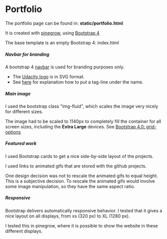 # Portfolio

The portfolio page can be found in: **static/portfolio.html**

It is created with [pinegrow](https://pinegrow.com/), using [Bootstrap 4](https://getbootstrap.com/)

The base template is an empty Bootstrap 4: index.html



##### Navbar for branding

A bootstrap 4 [navbar](https://getbootstrap.com/docs/4.0/components/navbar/) is used for branding purposes only.

- The [Udacity logo](http://logo.kenh.net/logo/udacity.svg.html) is in SVG format.
- See [here](https://stackoverflow.com/questions/21155060/how-to-put-text-underneath-a-navbar-brand-in-bootstrap?utm_medium=organic&utm_source=google_rich_qa&utm_campaign=google_rich_qa) for explanation how to put a tag-line under the name.




##### Main image

I used the bootstrap class "img-fluid", which scales the image very nicely for different sizes.

The image had to be scaled to 1140px to completely fill the container for all screen sizes, including the **Extra Large** devices. See [Bootstrap 4.0: grid-options](https://getbootstrap.com/docs/4.0/layout/grid/#grid-options)



##### Featured work

I used Bootstrap cards to get a nice side-by-side layout of the projects.

I used links to animated gifs that are stored with the github projects.

One design decision was not to rescale the animated gifs to equal height. This is a subjective decision. To rescale the animated gifs would involve some image manipulation, so they have the same aspect ratio. 



##### Responsive

Bootstrap delivers automatically responsive behavior. I tested that it gives a nice layout on all displays, from xs (320 px) to XL (1280 px). 

I tested this in pinegrow, where it is possible to show the website in these different displays.
